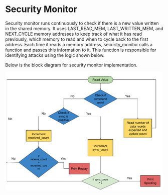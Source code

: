 # Security Monitor

Security monitor runs continuously to check if there is a new value written in the shared memory. It uses LAST_READ_MEM, LAST_WRITTEN_MEM, and NEXT_CYCLE memory addresses to keep track of what it has read previously, which memory to read and when to cycle back to the first address. Each time it reads a memory address, security_monitor calls a function and passes this information to it. This function is responsible for identifying attacks using the logic shown below. 

Below is the block diagram for security monitor implementation.

![alt text](https://github.com/prgu6170/spacecraft_cyberSec/blob/master/security_monitor/security_monitor.jpeg)

